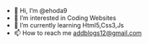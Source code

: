- 👋 Hi, I’m @ehoda9
- 👀 I’m interested in Coding Websites
- 🌱 I’m currently learning Html5,Css3,Js
- 📫 How to reach me addblogs12@gmail.com

<!---
ehoda9/ehoda9 is a ✨ special ✨ repository because its `README.md` (this file) appears on your GitHub profile.
You can click the Preview link to take a look at your changes.
--->
